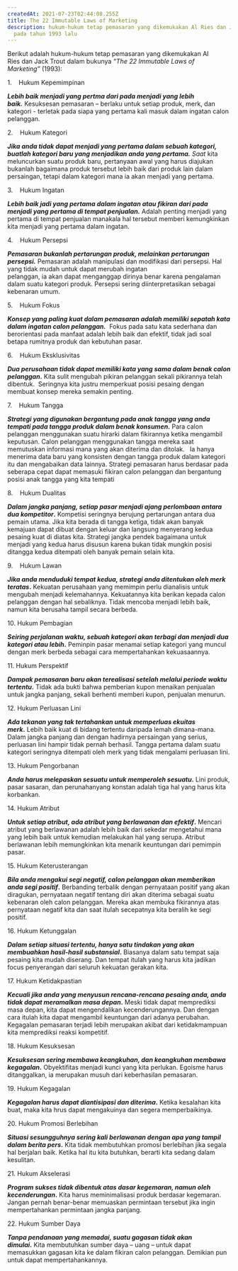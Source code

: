 ```yaml
---
createdAt: 2021-07-23T02:44:08.255Z
title: The 22 Immutable Laws of Marketing
description: hukum-hukum tetap pemasaran yang dikemukakan Al Ries dan Jack Trout
  pada tahun 1993 lalu
---
```

Berikut adalah hukum-hukum tetap pemasaran yang dikemukakan Al Ries dan Jack Trout dalam bukunya *“The 22 Immutable Laws of Marketing”* (1993):

1.    Hukum Kepemimpinan

***Lebih baik menjadi yang pertma dari pada menjadi yang lebih baik.*** Kesuksesan pemasaran – berlaku untuk setiap produk, merk, dan kategori - terletak pada siapa yang pertama kali masuk dalam ingatan calon pelanggan.

2.    Hukum Kategori

***Jika anda tidak dapat menjadi yang pertama dalam sebuah kategori, buatlah kategori baru yang menjadikan anda yang pertama.** Saat* kita meluncurkan suatu produk baru, pertanyaan awal yang harus diajukan bukanlah bagaimana produk tersebut lebih baik dari produk lain dalam persaingan, tetapi dalam kategori mana ia akan menjadi yang pertama.

3.    Hukum Ingatan

***Lebih baik jadi yang pertama dalam ingatan atau fikiran dari pada menjadi yang pertama di tempat penjualan.*** Adalah penting menjadi yang pertama di tempat penjualan manakala hal tersebut memberi kemungkinkan kita menjadi yang pertama dalam ingatan.

4.    Hukum Persepsi

***Pemasaran bukanlah pertarungan produk, melainkan pertarungan persepsi.*** Pemasaran adalah manipulasi dan modifikasi dari persepsi. Hal yang tidak mudah untuk dapat merubah ingatan\
[](<>)pelanggan, ia akan dapat menganggap dirinya benar karena pengalaman dalam suatu kategori produk. Persepsi sering diinterpretasikan sebagai kebenaran umum.

5.    Hukum Fokus

***Konsep yang paling kuat dalam pemasaran adalah memiliki sepatah kata dalam ingatan calon pelanggan.***  Fokus pada satu kata sederhana dan berorientasi pada manfaat adalah lebih baik dan efektif, tidak jadi soal betapa rumitnya produk dan kebutuhan pasar.

6.    Hukum Eksklusivitas

***Dua perusahaan tidak dapat memiliki kata yang sama dalam benak calon pelanggan*.** Kita sulit mengubah pikiran pelanggan sekali pikirannya telah dibentuk.  Seringnya kita justru memperkuat posisi pesaing dengan membuat konsep mereka semakin penting.

7.    Hukum Tangga

***Strategi yang digunakan bergantung pada anak tangga yang anda tempati pada tangga produk dalam benak konsumen*.** Para calon pelanggan menggunakan suatu hirarki dalam fikirannya ketika mengambil keputusan. Calon pelanggan menggunakan tangga mereka saat memutuskan informasi mana yang akan diterima dan ditolak.   Ia hanya menerima data baru yang konsisten dengan tangga produk dalam kategori itu dan mengabaikan data lainnya. Strategi pemasaran harus berdasar pada seberapa cepat dapat memasuki fikiran calon pelanggan dan bergantung posisi anak tangga yang kita tempati 

8.    Hukum Dualitas

***Dalam jangka panjang, setiap pasar menjadi ajang perlombaan antara dua kompetitor*.** Kompetisi seringnya berujung pertarungan antara dua pemain utama. Jika kita berada di tangga ketiga, tidak akan banyak kemajuan dapat dibuat dengan keluar dan langsung menyerang kedua pesaing kuat di diatas kita. Strategi jangka pendek bagaimana untuk menjadi yang kedua harus disusun karena bukan tidak mungkin posisi ditangga kedua ditempati oleh banyak pemain selain kita.

9.    Hukum Lawan

***Jika anda menduduki tempat kedua, strategi anda ditentukan oleh merk teratas*.** Kekuatan perusahaan yang memimpin perlu dianalisis untuk mengubah menjadi kelemahannya. Kekuatannya kita berikan kepada calon pelanggan dengan hal sebaliknya. Tidak mencoba menjadi lebih baik, namun kita berusaha tampil secara berbeda.

10. Hukum Pembagian

***Seiring perjalanan waktu, sebuah kategori akan terbagi dan menjadi dua kategori atau lebih*.** Peminpin pasar menamai setiap kategori yang muncul dengan merk berbeda sebagai cara mempertahankan kekuasaannya.

11. Hukum Perspektif

***Dampak pemasaran baru akan terealisasi setelah melalui periode waktu tertentu*.** Tidak ada bukti bahwa pemberian kupon menaikan penjualan untuk jangka panjang, sekali berhenti memberi kupon, penjualan menurun.

12. Hukum Perluasan Lini

***Ada tekanan yang tak tertahankan untuk memperluas ekuitas merk*.** Lebih baik kuat di bidang tertentu daripada lemah dimana-mana. Dalam jangka panjang dan dengan hadirnya persaingan yang serius, perluasan lini hampir tidak pernah berhasil. Tangga pertama dalam suatu kategori seringnya ditempati oleh merk yang tidak mengalami perluasan lini.

13. Hukum Pengorbanan

***Anda harus melepaskan sesuatu untuk memperoleh sesuatu*.** Lini produk, pasar sasaran, dan perunahanyang konstan adalah tiga hal yang harus kita korbankan.

14. Hukum Atribut

***Untuk setiap atribut, ada atribut yang berlawanan dan efektif*.** Mencari atribut yang berlawanan adalah lebih baik dari sekedar mengetahui mana yang lebih baik untuk kemudian melakukan hal yang serupa. Atribut berlawanan lebih memungkinkan kita menarik keuntungan dari pemimpin pasar.

15. Hukum Keterusterangan

***Bila anda mengakui segi negatif, calon pelanggan akan memberikan anda segi positif*.** Berbanding terbalik dengan pernyataan positif yang akan diragukan, pernyataan negatif tentang diri akan diterima sebagai suatu kebenaran oleh calon pelanggan. Mereka akan membuka fikirannya atas pernyataan negatif kita dan saat itulah secepatnya kita beralih ke segi positif.

16. Hukum Ketunggalan

***Dalam setiap situasi tertentu, hanya satu tindakan yang akan membuahkan hasil-hasil substansial*.** Biasanya dalam satu tempat saja pesaing kita mudah diserang. Dan tempat itulah yang harus kita jadikan focus penyerangan dari seluruh kekuatan gerakan kita.

17. Hukum Ketidakpastian

***Kecuali jika anda yang menyusun rencana-rencana pesaing anda, anda tidak dapat meramalkan masa depan*.** Meski tidak dapat memprediksi masa depan, kita dapat mengendalikan kecenderungannya. Dan dengan cara itulah kita dapat mengambil keuntungan dari adanya perubahan. Kegagalan pemasaran terjadi lebih merupakan akibat dari ketidakmampuan kita memprediksi reaksi kompetitif.

18. Hukum Kesuksesan

***Kesuksesan sering membawa keangkuhan, dan keangkuhan membawa kegagalan*.** Obyektifitas menjadi kunci yang kita perlukan. Egoisme harus ditanggalkan, ia merupakan musuh dari keberhasilan pemasaran.

19. Hukum Kegagalan

***Kegagalan harus dapat diantisipasi dan diterima*.** Ketika kesalahan kita buat, maka kita hrus dapat mengakuinya dan segera memperbaikinya.

20. Hukum Promosi Berlebihan

***Situasi sesungguhnya sering kali berlawanan dengan apa yang tampil dalam berita pers*.** Kita tidak membutuhkan promosi berlebihan jika segala hal berjalan baik. Ketika hal itu kita butuhkan, berarti kita sedang dalam kesulitan.

21. Hukum Akselerasi

***Program sukses tidak dibentuk atas dasar kegemaran, namun oleh kecenderungan*.** Kita harus meminimalisasi produk berdasar kegemaran. Jangan pernah benar-benar memuaskan permintaan tersebut jika ingin mempertahankan permintaan jangka panjang.

22. Hukum Sumber Daya

***Tanpa pendanaan yang memadai, suatu gagasan tidak akan dimulai*.** Kita membutuhkan sumber daya – uang – untuk dapat memasukkan gagasan kita ke dalam fikiran calon pelanggan. Demikian pun untuk dapat mempertahankannya.